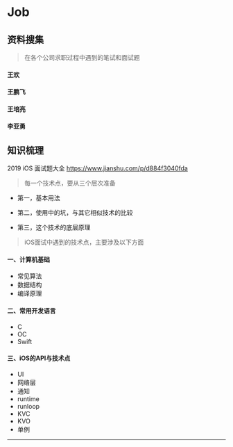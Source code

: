# Job

## 资料搜集

> 在各个公司求职过程中遇到的笔试和面试题

#### 王欢

#### 王鹏飞

#### 王培亮

#### 李亚勇

## 知识梳理

2019 iOS 面试题大全 https://www.jianshu.com/p/d884f3040fda

> 每一个技术点，要从三个层次准备

- 第一，基本用法

- 第二，使用中的坑，与其它相似技术的比较

- 第三，这个技术的底层原理

> iOS面试中遇到的技术点，主要涉及以下方面

#### 一、计算机基础

- 常见算法
- 数据结构
- 编译原理

#### 二、常用开发语言

- C
- OC
- Swift

#### 三、iOS的API与技术点

- UI
- 网络层
- 通知
- runtime
- runloop
- KVC
- KVO
- 单例
------------
